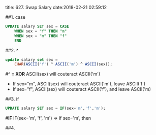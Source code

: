 title: 627. Swap Salary
date:2018-02-21 02:59:12

##1. case
```sql
UPDATE salary SET sex = CASE
    WHEN sex = "f" THEN "m"
    WHEN sex = "m" THEN "f"
    END
```

##2. **^**
```sql
update salary set sex = 
    CHAR(ASCII('f') ^ ASCII('m') ^ ASCII(sex));
```
#**^ = XOR**
ASCII(sex) will couteract ASCII('m')
- If sex="m", ASCII(sex) will couteract ASCII('m'), leave ASCII('f')
- If sex="f", ASCII(sex) will couteract ASCII('f'), and leave ASCII('m)

##3. if
```sql
UPDATE salary SET sex = IF(sex='m','f','m');
```
#**IF**
IF(sex='m', 'f', 'm') => if sex='m', then 

##4.

